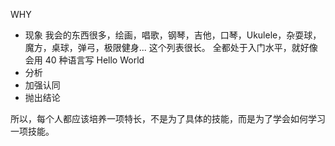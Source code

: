 WHY
* 现象
我会的东西很多，绘画，唱歌，钢琴，吉他，口琴，Ukulele，杂耍球，魔方，桌球，弹弓，极限健身... 这个列表很长。
全都处于入门水平，就好像会用 40 种语言写 Hello World 
* 分析
* 加强认同
* 抛出结论

所以，每个人都应该培养一项特长，不是为了具体的技能，而是为了学会如何学习一项技能。